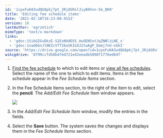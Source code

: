 ```yaml
---
id: '1cpxFuKA3udQG8pkj7pt_2RjASRslJiyB4hnn-5m_QK0'
title: 'Editing fee schedule items'
date: '2021-02-18T16:23:00.915Z'
version: 18
lastAuthor: 'egrzetich'
mimeType: 'text/x-markdown'
links:
  - 'gdoc:1SibGIGvDkzE-S2ExN9dD5S_HuOEN5xtJqZNNliLNE_s'
  - 'gdoc:1nad6bnJlNKZcV7TI6aSKIG4J2twAgP_Damj7nU-nGkI'
source: 'https://drive.google.com/open?id=1cpxFuKA3udQG8pkj7pt_2RjASRslJiyB4hnn-5m_QK0'
wikigdrive: '8799ccfd58b47ed721e42eeadb589071776ed64f'
---
```

1. [Find the fee schedule](gdoc:1SibGIGvDkzE-S2ExN9dD5S_HuOEN5xtJqZNNliLNE_s) to which to edit items or [view all fee schedules](gdoc:1nad6bnJlNKZcV7TI6aSKIG4J2twAgP_Damj7nU-nGkI). Select the name of the one to which to edit items. Items in the fee schedule appear in the <em>Fee Schedule Items</em> section.
2. In the Fee Schedule Items section, to the right of the item to edit, select the <strong>pencil</strong>. The <em>Add/Edit Fee Schedule</em> Item window appears.

   <img src="../editing-fee-schedule-items.assets/100000000000002E0000002634FA9478ED7B4967.png" />  

3. In the <em>Add/Edit Fee Schedule Item</em> window, modify the entries in the fields.
4. Select the <strong>Save</strong> button. The system saves the changes and displays them in the <em>Fee Schedule Items</em> section.
